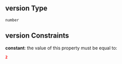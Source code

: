 ## version Type

`number`

## version Constraints

**constant**: the value of this property must be equal to:

```json
2
```
